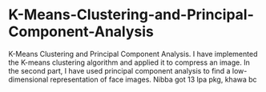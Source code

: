 # K-Means-Clustering-and-Principal-Component-Analysis
K-Means Clustering and Principal Component Analysis. I have implemented the K-means clustering algorithm and applied it to compress an image. In the second part, I have used principal component analysis to find a low-dimensional representation of face images.
Nibba got 13 lpa pkg, khawa bc
